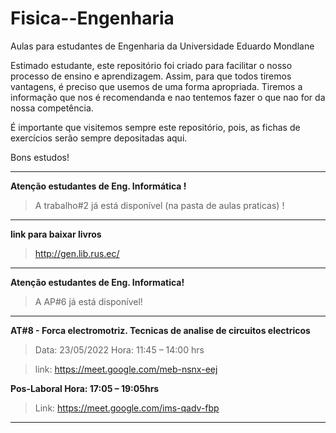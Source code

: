 # Fisica--Engenharia
Aulas para estudantes de Engenharia da Universidade Eduardo Mondlane

Estimado estudante, este repositório foi criado para facilitar o nosso processo de ensino e aprendizagem. Assim, para que todos tiremos vantagens, é preciso que usemos  de uma forma apropriada. Tiremos a informação que nos é recomendanda e nao tentemos fazer o que nao for da nossa competência.


É importante que visitemos sempre este repositório, pois,  as fichas de exercícios serão sempre depositadas aqui.


Bons estudos!

______________________________________________

**Atenção estudantes de Eng. Informática !**

> A trabalho#2 já está disponível (na pasta de aulas praticas) !


_______________________________________________________________________________________________________

**link para baixar livros**

> http://gen.lib.rus.ec/

____________________________________________________________________________________________________________

**Atenção estudantes de Eng. Informatica!**

> A AP#6 já está disponível!


________________________________________________________________________________________________________________________

**AT#8 - Forca electromotriz. Tecnicas de analise de circuitos electricos**

> Data: 23/05/2022    Hora: 11:45 – 14:00 hrs

> link: https://meet.google.com/meb-nsnx-eej

**Pos-Laboral       Hora: 17:05 – 19:05hrs**

> Link: https://meet.google.com/ims-qadv-fbp



______________________________________________________________________________________________________________



